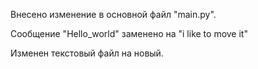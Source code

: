 Внесено изменение в основной файл "main.py".

Cообщение "Hello_world" заменено на "i like to move it"

Изменен текстовый файл на новый.
